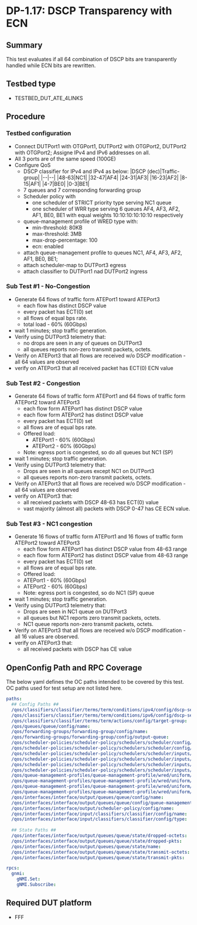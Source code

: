 # DP-1.17: DSCP Transparency with ECN

## Summary

This test evaluates if all 64 combination of DSCP bits are transparently handled while ECN bits are rewritten.

## Testbed type

* TESTBED_DUT_ATE_4LINKS

## Procedure

### Testbed configuration
* Connect DUTPort1 with OTGPort1, DUTPort2 with OTGPort2, DUTPort2 with OTGPort2; Assigne IPv4 and IPv6 addresses on all.
* All 3 ports are of the same speed (100GE)
* Configure QoS
    * DSCP classifier for IPv4 and IPv4 as below:
        |DSCP (dec)|Traffic-group|
        |--|--|
        |48-63|NC1|
        |32-47|AF4|
        |24-31|AF3|
        |16-23|AF2|
        |8-15|AF1|
        |4-7|BE0|
        |0-3|BE1|
    * 7 queues and 7 corresponding forwarding group
    * Scheduler policy with
       * one scheduler of STRICT priority type serving NC1 queue
       * one scheduler of WRR type serving 6 queues AF4, AF3, AF2, AF1, BE0, BE1 with equal weights 10:10:10:10:10:10 respectively
    * queue-management profile of WRED type with:
       * min-threshold: 80KB
       * max-threshold: 3MB
       * max-drop-percentage: 100 
       * ecn: enabled
    * attach queue-management profile to queues NC1, AF4, AF3, AF2, AF1, BE0, BE1;
    * attach scheduler-map to DUTPort3 egress
    * attach classifier to DUTPort1 nad DUTPort2 ingress

### Sub Test #1 - No-Congestion 
* Generate 64 flows of traffic form ATEPort1  toward ATEPort3
    * each flow has distinct DSCP value
    * every packet has ECT(0) set
    * all flows of equal bps rate.
    * total load - 60% (60Gbps)
* wait 1 minutes; stop traffic generation.
* Verify using DUTPort3 telemetry that:
    * no drops are seen in any of queues on DUTPort3
    * all queues reports non-zero transmit packets, octets.
* Verify on ATEPort3 that all flows are received w/o DSCP modification -all 64 values are observed
* verify on ATEPort3 that all received packet has ECT(0) ECN value

### Sub Test #2 - Congestion
* Generate 64 flows of traffic form ATEPort1 and  64 flows of traffic form ATEPort2 toward ATEPort3
    * each flow form ATEPort1 has distinct DSCP value 
    * each flow form ATEPort2 has distinct DSCP value 
    * every packet has ECT(0) set
    * all flows are of equal bps rate.
    * Offered load:
        * ATEPort1 - 60% (60Gbps)
        * ATEPort2 - 60% (60Gbps)
    * Note: egress port is congested, so do all queues but NC1 (SP)
* wait 1 minutes; stop traffic generation.
* Verify using DUTPort3 telemetry that:
    * Drops are seen in all queues except NC1 on DUTPort3
    * all queues reports non-zero transmit packets, octets.
* Verify on ATEPort3 that all flows are received w/o DSCP modification - all 64 values are observed
* verify on ATEPort3 that:
    * all received packets with DSCP 48-63 has ECT(0) value
    * vast majority (almost all) packets with DSCP 0-47 has CE ECN value.

### Sub Test #3 - NC1 congestion
* Generate 16 flows of traffic form ATEPort1 and  16 flows of traffic form ATEPort2 toward ATEPort3
    * each flow form ATEPort1 has distinct DSCP value from 48-63 range
    * each flow form ATEPort2 has distinct DSCP value from 48-63 range
    * every packet has ECT(0) set
    * all flows are of equal bps rate.
    * Offered load:
    * ATEPort1 - 60% (60Gbps)
    * ATEPort2 - 60% (60Gbps)
    * Note: egress port is congested, so do NC1 (SP) queue
* wait 1 minutes; stop traffic generation.
* Verify using DUTPort3 telemetry that:
    * Drops are seen in NC1 queue on DUTPort3
    * all queues but NC1 reports zero transmit packets, octets.
    * NC1 queue reports non-zero transmit packets, octets.
* Verify on ATEPort3 that all flows are received w/o DSCP modification - all 16 values are observed.
* verify on ATEPort3 that:
    * all received packets with DSCP has CE value

## OpenConfig Path and RPC Coverage

The below yaml defines the OC paths intended to be covered by this test. OC paths used for test setup are not listed here.

```yaml
paths:
  ## Config Paths ##
  /qos/classifiers/classifier/terms/term/conditions/ipv4/config/dscp-set:
  /qos/classifiers/classifier/terms/term/conditions/ipv6/config/dscp-set:
  /qos/classifiers/classifier/terms/term/actions/config/target-group:
  /qos/queues/queue/config/name:
  /qos/forwarding-groups/forwarding-group/config/name:
  /qos/forwarding-groups/forwarding-group/config/output-queue:
  /qos/scheduler-policies/scheduler-policy/schedulers/scheduler/config/priority:
  /qos/scheduler-policies/scheduler-policy/schedulers/scheduler/config/sequence:
  /qos/scheduler-policies/scheduler-policy/schedulers/scheduler/inputs/input/config/id:
  /qos/scheduler-policies/scheduler-policy/schedulers/scheduler/inputs/input/config/input-type:
  /qos/scheduler-policies/scheduler-policy/schedulers/scheduler/inputs/input/config/queue:
  /qos/scheduler-policies/scheduler-policy/schedulers/scheduler/inputs/input/config/weight:
  /qos/queue-management-profiles/queue-management-profile/wred/uniform/config/enable-ecn:
  /qos/queue-management-profiles/queue-management-profile/wred/uniform/config/max-drop-probability-percent:
  /qos/queue-management-profiles/queue-management-profile/wred/uniform/config/max-threshold:
  /qos/queue-management-profiles/queue-management-profile/wred/uniform/config/min-threshold:
  /qos/interfaces/interface/output/queues/queue/config/name:
  /qos/interfaces/interface/output/queues/queue/config/queue-management-profile:
  /qos/interfaces/interface/output/scheduler-policy/config/name:
  /qos/interfaces/interface/input/classifiers/classifier/config/name:
  /qos/interfaces/interface/input/classifiers/classifier/config/type:
    
  ## State Paths ##
  /qos/interfaces/interface/output/queues/queue/state/dropped-octets:
  /qos/interfaces/interface/output/queues/queue/state/dropped-pkts:
  /qos/interfaces/interface/output/queues/queue/state/name:
  /qos/interfaces/interface/output/queues/queue/state/transmit-octets:
  /qos/interfaces/interface/output/queues/queue/state/transmit-pkts:

rpcs:
  gnmi:
    gNMI.Set:
    gNMI.Subscribe:
```

## Required DUT platform

* FFF
